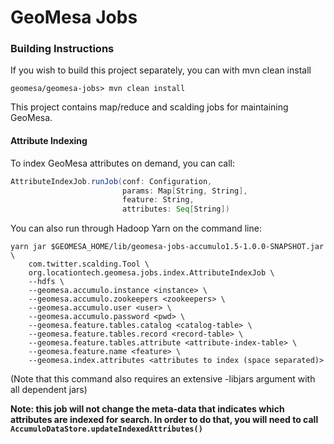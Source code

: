 # GeoMesa Jobs

### Building Instructions

If you wish to build this project separately, you can with mvn clean install

```geomesa/geomesa-jobs> mvn clean install```

This project contains map/reduce and scalding jobs for maintaining GeoMesa.

#### Attribute Indexing

To index GeoMesa attributes on demand, you can call:

```scala
AttributeIndexJob.runJob(conf: Configuration,
                         params: Map[String, String],
                         feature: String,
                         attributes: Seq[String])
```

You can also run through Hadoop Yarn on the command line:

```shell
yarn jar $GEOMESA_HOME/lib/geomesa-jobs-accumulo1.5-1.0.0-SNAPSHOT.jar \
    com.twitter.scalding.Tool \
    org.locationtech.geomesa.jobs.index.AttributeIndexJob \
    --hdfs \
    --geomesa.accumulo.instance <instance> \
    --geomesa.accumulo.zookeepers <zookeepers> \
    --geomesa.accumulo.user <user> \
    --geomesa.accumulo.password <pwd> \
    --geomesa.feature.tables.catalog <catalog-table> \
    --geomesa.feature.tables.record <record-table> \
    --geomesa.feature.tables.attribute <attribute-index-table> \
    --geomesa.feature.name <feature> \
    --geomesa.index.attributes <attributes to index (space separated)>
```

(Note that this command also requires an extensive -libjars argument with all dependent jars)

<b>Note: this job will not change the meta-data that indicates which attributes are indexed for
search. In order to do that, you will need to call
<code>AccumuloDataStore.updateIndexedAttributes()</code></b>
